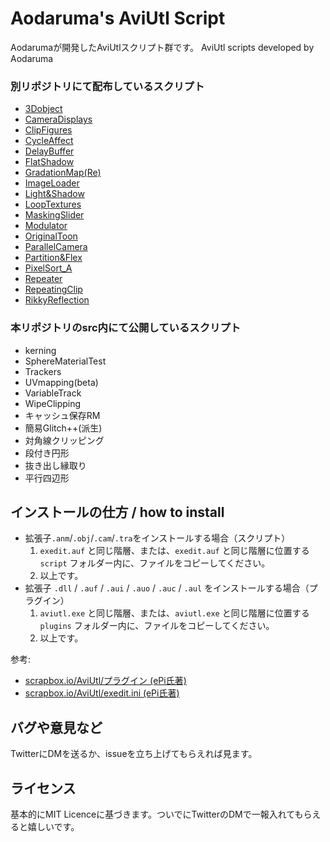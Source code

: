 # Aodaruma's AviUtl Script
Aodarumaが開発したAviUtlスクリプト群です。
AviUtl scripts developed by Aodaruma

### 別リポジトリにて配布しているスクリプト

- [3Dobject](https://github.com/Aodaruma/3Dobject)
- [CameraDisplays](https://github.com/Aodaruma/CameraDisplays)
- [ClipFigures](https://github.com/Aodaruma/ClipFigures)
- [CycleAffect](https://github.com/Aodaruma/CycleAffect)
- [DelayBuffer](https://github.com/Aodaruma/DelayBuffer)
- [FlatShadow](https://github.com/Aodaruma/FlatShadow)
- [GradationMap(Re)](https://github.com/Aodaruma/GradationMap-Re)
- [ImageLoader](https://github.com/Aodaruma/ImageLoader)
- [Light&Shadow](https://github.com/Aodaruma/LightAndShadow)
- [LoopTextures](https://github.com/Aodaruma/LoopTextures)
- [MaskingSlider](https://github.com/Aodaruma/MaskingSlider)
- [Modulator](https://github.com/Aodaruma/Modulator)
- [OriginalToon](https://github.com/Aodaruma/OriginalToon)
- [ParallelCamera](https://github.com/Aodaruma/ParallelCamera)
- [Partition&Flex](https://github.com/Aodaruma/PartitionAndFlex)
- [PixelSort_A](https://github.com/Aodaruma/PixelSort_A)
- [Repeater](https://github.com/Aodaruma/Repeater)
- [RepeatingClip](https://github.com/Aodaruma/RepeatingClip)
- [RikkyReflection](https://github.com/Aodaruma/RikkyReflection)

### 本リポジトリのsrc内にて公開しているスクリプト
- kerning
- SphereMaterialTest
- Trackers
- UVmapping(beta)
- VariableTrack
- WipeClipping
- キャッシュ保存RM
- 簡易Glitch++(派生)
- 対角線クリッピング
- 段付き円形
- 抜き出し縁取り
- 平行四辺形

## インストールの仕方 / how to install

- 拡張子`.anm`/`.obj`/`.cam`/`.tra`をインストールする場合（スクリプト）
  1. `exedit.auf` と同じ階層、または、`exedit.auf` と同じ階層に位置する `script` フォルダー内に、ファイルをコピーしてください。
  2. 以上です。
- 拡張子 `.dll` / `.auf` / `.aui` / `.auo` / `.auc` / `.aul` をインストールする場合（プラグイン）
  1. `aviutl.exe` と同じ階層、または、`aviutl.exe` と同じ階層に位置する `plugins` フォルダー内に、ファイルをコピーしてください。
  2. 以上です。

参考:

- [scrapbox.io/AviUtl/プラグイン (ePi氏著)](https://scrapbox.io/aviutl/プラグイン)
- [scrapbox.io/AviUtl/exedit.ini (ePi氏著)](https://scrapbox.io/aviutl/exedit.ini)

## バグや意見など

TwitterにDMを送るか、issueを立ち上げてもらえれば見ます。

## ライセンス

基本的にMIT Licenceに基づきます。ついでにTwitterのDMで一報入れてもらえると嬉しいです。

